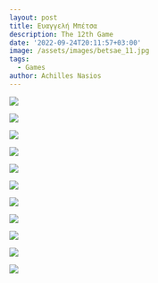 ```yaml
---
layout: post
title: Ευαγγελή Μπέτσα
description: The 12th Game
date: '2022-09-24T20:11:57+03:00'
image: /assets/images/betsae_11.jpg
tags:
  - Games
author: Achilles Nasios
---
```

![](/assets/images/betsae_1.jpg)

![](/assets/images/betsae_2.jpg)

![](/assets/images/betsae_3.jpg)

![](/assets/images/betsae_4.jpg)

![](/assets/images/betsae_5.jpg)

![](/assets/images/betsae_6.jpg)

![](/assets/images/betsae_7.jpg)

![](/assets/images/betsae_8.jpg)

![](/assets/images/betsae_9.jpg)

![](/assets/images/betsae_10.jpg)

![](/assets/images/betsae_11.jpg)
